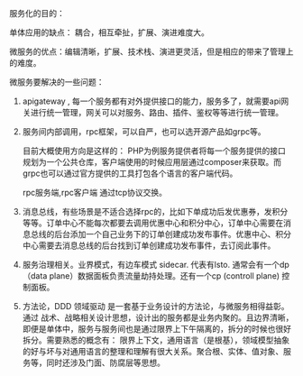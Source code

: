 服务化的目的：

单体应用的缺点： 耦合，相互牵扯，扩展、演进难度大。

微服务的优点：编辑清晰，扩展、技术栈、演进更灵活，但是相应的带来了管理上的难度。

微服务要解决的一些问题：

1. apigateway , 每一个服务都有对外提供接口的能力，服务多了，就需要api网关进行统一管理，网关可以对服务、路由、插件、鉴权等等进行统一管理。

2. 服务间内部调用，rpc框架，可以自严，也可以选开源产品如grpc等。
   
   目前大概使用方向是这样的： PHP为例服务提供者将每一个服务提供的接口规划为一个公共仓库，客户端使用的时候应用层通过composer来获取。而grpc也可以通过官方提供的工具打包各个语言的客户端代码。

   rpc服务端,rpc客户端 通过tcp协议交换。

3. 消息总线，有些场景是不适合选择rpc的，比如下单成功后发优惠券，发积分等等。订单中心不能每次都要去调用优惠中心和积分中心，订单中心需要在消息总线的后台添加一个自己业务下的订单创建成功发布事件。优惠中心、积分中心需要去消息总线的后台找到订单创建成功发布事件，去订阅此事件。

4. 服务治理相关。业界模式，有边车模式 sidecar. 代表有lsto. 通常会有一个dp（data plane）数据面板负责流量劫持处理。还有一个cp (controll plane) 控制面板。

5. 方法论，DDD 领域驱动 是一套基于业务设计的方法论，与微服务相得益彰。通过 战术、战略相关设计思想，设计出的服务都是业务内聚的。且边界清晰，即便是单体中，服务与服务间也是通过限界上下午隔离的，拆分的时候也很好拆分。需要熟悉的概念有： 限界上下文，通用语言（是根基），领域模型抽象的好与坏与对通用语言的整理和理解有很大关系。聚合根、实体、值对象、服务等，同时还涉及门面、防腐层等思想。



